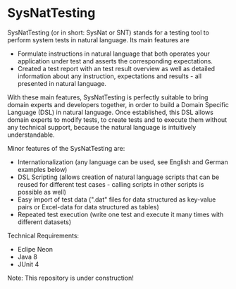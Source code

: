 # SysNatTesting

SysNatTesting (or in short: SysNat or SNT) stands for a testing tool to perform system tests in natural language. Its main features are

- Formulate instructions in natural language that both operates your application under test and asserts the corresponding expectations.
- Created a test report with an test result overview as well as detailed information about any instruction, expectations and results - all presented in natural language.

With these main features, SysNatTesting is perfectly suitable to bring domain experts and developers together, in order to build a Domain Specific Language (DSL) in natural language.
Once established, this DSL allows domain experts to modify tests, to create tests and to execute them without any technical support, because the natural language is intuitively understandable.

Minor features of the SysNatTesting are:

- Internationalization (any language can be used, see English and German examples below)
- DSL Scripting (allows creation of natural language scripts that can be reused for different test cases - calling scripts in other scripts is possible as well)
- Easy import of test data (".dat" files for data structured as key-value pairs or Excel-data for data structured as tables)
- Repeated test execution (write one test and execute it many times with different datasets)

Technical Requirements:

- Eclipe Neon
- Java 8
- JUnit 4


Note: This repository is under construction!
